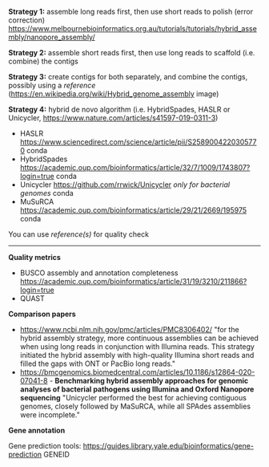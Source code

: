 **Strategy 1:** assemble long reads first, then use short reads to polish  (error correction) https://www.melbournebioinformatics.org.au/tutorials/tutorials/hybrid_assembly/nanopore_assembly/

**Strategy 2:** assemble short reads first, then use long reads to scaffold (i.e.  combine) the contigs 

**Strategy 3:** create contigs for both separately, and combine the contigs, possibly using a *reference*  (https://en.wikipedia.org/wiki/Hybrid_genome_assembly image)

**Strategy 4:** hybrid de novo algorithm (i.e. HybridSpades, HASLR or Unicycler, https://www.nature.com/articles/s41597-019-0311-3)
- HASLR https://www.sciencedirect.com/science/article/pii/S2589004220305770 conda 
- HybridSpades https://academic.oup.com/bioinformatics/article/32/7/1009/1743807?login=true conda
- Unicycler https://github.com/rrwick/Unicycler *only for bacterial genomes* conda
- MuSuRCA  https://academic.oup.com/bioinformatics/article/29/21/2669/195975 conda

You can use *reference(s)* for quality check

------------------------------------------------------------------------

**Quality metrics**
- BUSCO assembly and annotation completeness https://academic.oup.com/bioinformatics/article/31/19/3210/211866?login=true
- QUAST

**Comparison papers**
- https://www.ncbi.nlm.nih.gov/pmc/articles/PMC8306402/
"for the hybrid assembly strategy, more continuous assemblies can be achieved when using long reads in conjunction with Illumina reads. This strategy initiated the hybrid assembly with high-quality Illumina short reads and filled the gaps with ONT or PacBio long reads."
- https://bmcgenomics.biomedcentral.com/articles/10.1186/s12864-020-07041-8 - **Benchmarking hybrid assembly approaches for genomic analyses of bacterial pathogens using Illumina and Oxford Nanopore sequencing**
"Unicycler performed the best for achieving contiguous genomes, closely followed by MaSuRCA, while all SPAdes assemblies were incomplete."

**Gene annotation** 

Gene prediction tools: https://guides.library.yale.edu/bioinformatics/gene-prediction
GENEID
